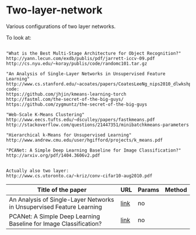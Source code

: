 # Two-layer-network
Various configurations of two layer networks.

To look at:
~~~

"What is the Best Multi-Stage Architecture for Object Recognition?"
http://yann.lecun.com/exdb/publis/pdf/jarrett-iccv-09.pdf
http://cs.nyu.edu/~koray/publis/code/randomc101.tar.gz

"An Analysis of Single-Layer Networks in Unsupervised Feature Learning"
http://www.cs.stanford.edu/~acoates/papers/CoatesLeeNg_nips2010_dlwkshp_singlelayer.pdf
code:
https://github.com/jhjin/kmeans-learning-torch
http://fastml.com/the-secret-of-the-big-guys/
https://github.com/zygmuntz/the-secret-of-the-big-guys

"Web-Scale K-Means Clustering"
http://www.eecs.tufts.edu/~dsculley/papers/fastkmeans.pdf
http://stackoverflow.com/questions/21447351/minibatchkmeans-parameters

"Hierarchical k-Means for Unsupervised Learning"
http://www.andrew.cmu.edu/user/hgifford/projects/k_means.pdf

"PCANet: A Simple Deep Learning Baseline for Image Classification?"
http://arxiv.org/pdf/1404.3606v2.pdf


Actually also two layer:
http://www.cs.utoronto.ca/~kriz/conv-cifar10-aug2010.pdf
~~~


Title of the paper | URL | Params | Method
------------------ | --- | ------ | ------
An Analysis of Single-Layer Networks in Unsupervised Feature Learning|[link](http://www.cs.stanford.edu/~acoates/papers/CoatesLeeNg_nips2010_dlwkshp_singlelayer.pdf)|no|
PCANet: A Simple Deep Learning Baseline for Image Classification?|[link](http://arxiv.org/pdf/1404.3606v2.pdf)|no|
